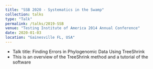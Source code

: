 ```yaml
---
title: "SSB 2020 - Systematics in the Swamp"
collection: talks
type: "Talk"
permalink: /talks/2019-SSB
venue: "Testing Institute of America 2014 Annual Conference"
date: 2020-01-03
location: "Gainesville FL, USA"
---
```


* Talk title: Finding Errors in Phylogenomic Data Using TreeShrink
* This is an overview of the TreeShrink method and a tutorial of the software
